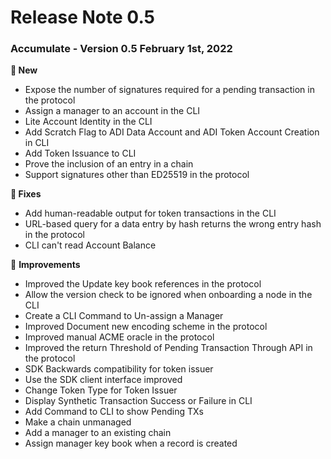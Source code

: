 # Release Note 0.5

### **Accumulate - Version 0.5**  February 1st, 2022

**🚀  New**&#x20;

* &#x20;Expose the number of signatures required for a pending transaction in the protocol&#x20;
* &#x20;Assign a manager to an account in the CLI&#x20;
* &#x20;Lite Account Identity in the CLI&#x20;
* Add Scratch Flag to ADI Data Account and ADI Token Account Creation in CLI&#x20;
* Add Token Issuance to CLI&#x20;
* Prove the inclusion of an entry in a chain&#x20;
* Support signatures other than ED25519 in the protocol&#x20;

&#x20;

**🔧  Fixes**&#x20;

* Add human-readable output for token transactions in the CLI&#x20;
* URL-based query for a data entry by hash returns the wrong entry hash in the protocol&#x20;
* CLI can't read Account Balance&#x20;

&#x20;

🔧 **Improvements**&#x20;

* Improved the Update key book references in the protocol&#x20;
* Allow the version check to be ignored when onboarding a node in the CLI&#x20;
* Create a CLI Command to Un-assign a Manager&#x20;
* Improved Document new encoding scheme in the protocol&#x20;
* Improved manual ACME oracle in the protocol&#x20;
* Improved the return Threshold of Pending Transaction Through API in the protocol&#x20;
* SDK Backwards compatibility for token issuer&#x20;
* Use the SDK client interface improved&#x20;
* Change Token Type for Token Issuer &#x20;
* Display Synthetic Transaction Success or Failure in CLI &#x20;
* Add Command to CLI to show Pending TXs&#x20;
* Make a chain unmanaged&#x20;
* Add a manager to an existing chain&#x20;
* Assign manager key book when a record is created&#x20;
